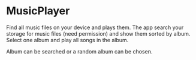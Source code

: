# MusicPlayer

Find all music files on your device and plays them.
The app search your storage for music files (need permission) and show them sorted by album. Select one album and play all songs in the album.

Album can be searched or a random album can be chosen.
